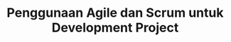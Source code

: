---
layout:   certificate
title:    "Penggunaan Agile dan Scrum untuk Development Project"
slug:     agilescrum
category: skillacademy
issuer:   "Skill Academy"
---